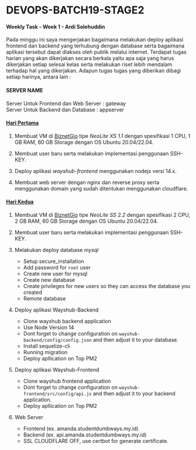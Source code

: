 # DEVOPS-BATCH19-STAGE2
#### Weekly Task - Week 1 - Ardi Solehuddin

Pada minggu ini saya mengerjakan bagaimana melakukan deploy aplikasi frontend dan backend yang terhubung dengan database serta bagaimana aplikasi tersebut dapat diakses oleh publik melalui internet. Terdapat tugas harian yang akan dikerjakan secara berkala yaitu apa saja yang harus dikerjakan setiap selesai kelas serta melakukan riset lebih mendalam terhadap hal yang dikerjakan. Adapun tugas tugas yang diberikan dibagi setiap harinya, antara lain :

#### SERVER NAME

Server Untuk Frontend dan Web Server : gateway<br/> 
Server Untuk Backend dan Database : appserver

#### [Hari Pertama](Day-1/README.md)
1. Membuat VM di [BiznetGio](biznetgio.com) tipe _NeoLite XS 1.1_ dengan spesifikasi 1 CPU, 1 GB RAM, 60 GB Storage dengan OS Ubuntu 20.04/22.04.

2. Membuat user baru serta melakukan implementasi penggunaan SSH-KEY. 

3. Deploy aplikasi _wayshub-frontend_ menggunakan nodejs versi 14.x.

4. Membuat web server dengan nginx dan reverse proxy serta menggunakan domain yang sudah ditentukan menggunakan cloudflare.

#### [Hari Kedua](Day-2/README.md)
1. Membuat VM di [BiznetGio](biznetgio.com) tipe _NeoLite SS 2.2_ dengan spesifikasi 2 CPU, 2 GB RAM, 60 GB Storage dengan OS Ubuntu 20.04/22.04.

2. Membuat user baru serta melakukan implementasi penggunaan SSH-KEY. 

3. Melakukan deploy database _mysql_
    - Setup secure_installation
	- Add password for `root` user
	- Create new user for mysql
	- Create new database
	- Create privileges for new users so they can access the database you created
    - Remote database 

4. Deploy aplikasi Wayshub-Backend 
	- Clone wayshub backend application
	- Use Node Version 14
	- Dont forget to change configuration on `wayshub-backend/config/config.json` and then adjust it to your database.
	- Install sequelize-cli 
	- Running migration
	- Deploy apllication on Top PM2

5. Deploy aplikasi Wayshub-Frontend
	- Clone wayshub frontend application
	- Dont forget to change configuration on `wayshub-frontend/src/config/api.js` and then adjust it to your backend application.
	- Deploy apllication on Top PM2

6. Web Server
	- Frontend (ex. amanda.studentdumbways.my.id)
	- Backend (ex. api.amanda.studentdumbways.my.id)
	- SSL CLOUDFLARE OFF, use certbot for generate certificate. 